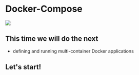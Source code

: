 # Docker-Compose

![](http://openwhisk.apache.org/images/deployments/logo-docker-compose-text.svg)

## This time we will do the next
- defining and running multi-container Docker applications

## Let's start!
